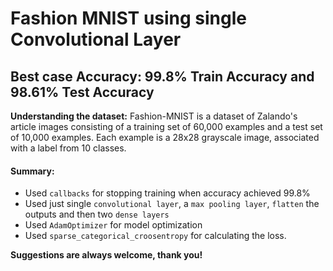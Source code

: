 # Fashion MNIST using single Convolutional Layer
## Best case Accuracy: 99.8% Train Accuracy and 98.61% Test Accuracy
**Understanding the dataset:**
Fashion-MNIST is a dataset of Zalando's article images consisting of a training set of 60,000 examples and a test set of 10,000 examples. Each example is a 28x28 grayscale image, associated with a label from 10 classes.

#### Summary:
- Used `callbacks` for stopping training when accuracy achieved 99.8%
- Used just single `convolutional layer`, a `max pooling layer`, `flatten` the outputs and then two `dense layers`
- Used `AdamOptimizer` for model optimization
- Used `sparse_categorical_croosentropy` for calculating the loss.


**Suggestions are always welcome, thank you!**
